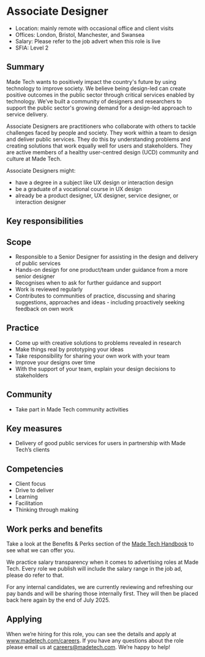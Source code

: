 # Associate Designer

- Location: mainly remote with occasional office and client visits
- Offices: London, Bristol, Manchester, and Swansea
- Salary: Please refer to the job advert when this role is live
- SFIA: Level 2

## Summary

Made Tech wants to positively impact the country's future by using technology to improve society. We believe being design-led can create positive outcomes in the public sector through critical services enabled by technology. We’ve built a community of designers and researchers to support the public sector's growing demand for a design-led approach to service delivery.

Associate Designers are practitioners who collaborate with others to tackle challenges faced by people and society. They work within a team to design and deliver public services. They do this by understanding problems and creating solutions that work equally well for users and stakeholders. They are active members of a healthy user-centred design (UCD) community and culture at Made Tech.

Associate Designers might:
- have a degree in a subject like UX design or interaction design
- be a graduate of a vocational course in UX design
- already be a product designer, UX designer, service designer, or interaction designer

## Key responsibilities

## Scope

- Responsible to a Senior Designer for assisting in the design and delivery of public services
- Hands-on design for one product/team under guidance from a more senior designer
- Recognises when to ask for further guidance and support
- Work is reviewed regularly
- Contributes to communities of practice, discussing and sharing suggestions, approaches and ideas - including proactively seeking feedback on own work

## Practice

- Come up with creative solutions to problems revealed in research
- Make things real by prototyping your ideas
- Take responsibility for sharing your own work with your team
- Improve your designs over time
- With the support of your team, explain your design decisions to stakeholders

## Community

- Take part in Made Tech community activities

## Key measures

- Delivery of good public services for users in partnership with Made Tech’s clients

## Competencies

- Client focus
- Drive to deliver
- Learning
- Facilitation
- Thinking through making

## Work perks and benefits

Take a look at the Benefits & Perks section of the [Made Tech Handbook](https://github.com/madetech/handbook) to see what we can offer you. 

We practice salary transparency when it comes to advertising roles at Made Tech. Every role we publish will include the salary range in the job ad, please do refer to that.

For any internal candidates, we are currently reviewing and refreshing our pay bands and will be sharing those internally first. They will then be placed back here again by the end of July 2025.

## Applying

When we’re hiring for this role, you can see the details and apply at www.madetech.com/careers. If you have any questions about the role please email us at [careers@madetech.com](mailto:careers@madetech.com). We’re happy to help!
